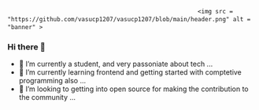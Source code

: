 
                                                          <img src = "https://github.com/vasucp1207/vasucp1207/blob/main/header.png" alt = "banner" >















### Hi there 👋

- 🔭 I’m currently a student, and very passoniate about tech ...
- 🌱 I’m currently learning frontend and getting started with comptetive programming also ...
- 👯 I’m looking to getting into open source for making the contribution to the community ...

